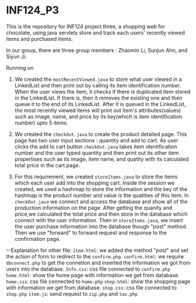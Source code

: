 # INF124_P3
This is the repository for INF124 project three, a shopping web for chocolate, using java servlets store and track each users' recently viewed items and purchased items.

In our group, there are three group members : Zhaomin Li, Sunjun Ahn, and Siyun Ji.

Running on ` `   
1. We created the `mostRecentViewed.java` to store what user viewed in a LinkedList and then print out by calling its item identification number. When the user views the item, it checks if there is duplicated item stored in the LinkedList. If there is, then it removes the existing one and then queue it to the end of its LinkedList. After it is queued in the LinkedList, the most recently viewed items will print out item's attributes(values) such as image, name, and price by its key(which is item identification number) upto 5 items. 


2. We created the `checkOut.java` to create the product detailed page. This page has two user input sections : quantity and add to cart. As user clicks the add to cart button `checkOut.java` takes item identification number and the user typed quantity and then print out its other item propertises such as its image, item name, and quatity with its calculated total price in the cart page.


3. For this requirement, we created `storeItems.java` to store the items which each user add into the shopping cart. Inside the session we created, we used a hashmap to store the information and the key of the hashmap is the product number and value is the quatities of this item. In `checkOut.java` we connect and access the database and show all of the production information on the page. After getting the quanity and price,we calculated the total price and then store in the database which connect with the user information. Then in `storeItems.java`, we insert the user purchase information into the database though "post" method. Then we use "forward" to forward request and response to the confirmation page.   


 --Explanation for other file: 
`item.html`: we added the method "post" and set the action of form to redirect to the `confirm.php`.
`confirm.html`: we require `dbconnect.php` to get the connetion and inserted the information we got from users into the database.
`Info.css`: css file connected to `confirm.php`
`home.html`: show the home page with information we get from database.
`home.css`: css file connected to `home.php`
`shop.html`: show the shopping page with information we get from database.
`shop.css`: css file connected to `shop.php`
`item.js`: send request to `zip.php` and `tax.php`



